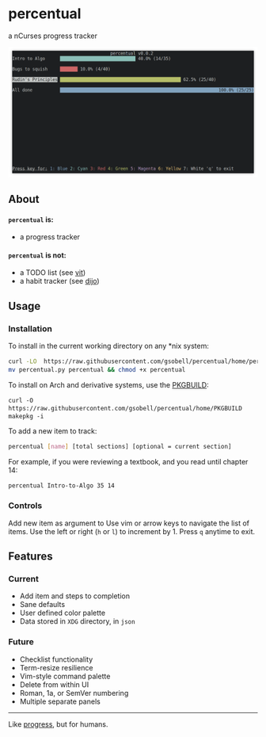 # percentual
a nCurses progress tracker

<!-- <h3 align="center"><img src="https://github.com/gsobell/percentual/blob/home/v010.png" width=75% height=75%></h3> -->
![screenshot of v0.1.0](v010.png)

## About
#### `percentual` is:
* a progress tracker

#### `percentual` is not:
- a TODO list (see [vit](https://github.com/vit-project/vit))
- a habit tracker (see [dijo](https://github.com/nerdypepper/dijo))

## Usage

### Installation

To install in the current working directory on any *nix system:
```sh
curl -LO  https://raw.githubusercontent.com/gsobell/percentual/home/percentual.py
mv percentual.py percentual && chmod +x percentual
```

To install on Arch and derivative systems, use the [PKGBUILD](https://github.com/gsobell/percentual/blob/home/PKGBUILD):
```shell
curl -O https://raw.githubusercontent.com/gsobell/percentual/home/PKGBUILD
makepkg -i
```

To add a new item to track:
```sh
percentual [name] [total sections] [optional = current section]
```

For example, if you were reviewing a textbook, and you read until chapter 14:
```sh
percentual Intro-to-Algo 35 14
```

### Controls
Add new item as argument to 
Use vim or arrow keys to navigate the list of items.
Use the left or right (`h` or `l`) to increment by 1. Press `q` anytime to exit.


## Features

### Current
- Add item and steps to completion
- Sane defaults
- User defined color palette
- Data stored in `XDG` directory, in `json`

### Future
- Checklist functionality
- Term-resize resilience
- Vim-style command palette
- Delete from within UI
- Roman, 1a, or SemVer numbering
- Multiple separate panels

***

Like [progress](https://github.com/Xfennec/progress), but for humans.
